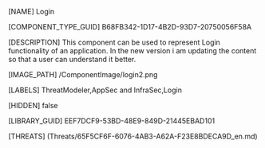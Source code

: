 [NAME]
Login

[COMPONENT_TYPE_GUID]
B68FB342-1D17-4B2D-93D7-20750056F58A

[DESCRIPTION]
This component can be used to represent Login functionality of an application. In the new version i am updating the content so that a user can understand it better.

[IMAGE_PATH]
/ComponentImage/login2.png

[LABELS]
ThreatModeler,AppSec and InfraSec,Login

[HIDDEN]
false

[LIBRARY_GUID]
EEF7DCF9-53BD-48E9-849D-21445EBAD101

[THREATS]
(Threats/65F5CF6F-6076-4AB3-A62A-F23E8BDECA9D_en.md)
